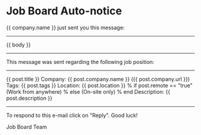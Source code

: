 Job Board Auto-notice
=====================

{{ company.name }} just sent you this message:

----------------------------------------------------------

{{ body }}

----------------------------------------------------------

This message was sent regarding the following job position:

----------------------------------------------------------

{{ post.title }}
Company: {{ post.company.name }} ({{ post.company.url }})
Tags: {{ post.tags }}
Location: {{ post.location }}
% if post.remote == "true"
(Work from anywhere)
% else
(On-site only)
% end
Description:
{{ post.description }}

----------------------------------------------------------

To respond to this e-mail click on "Reply".
Good luck!

Job Board Team
